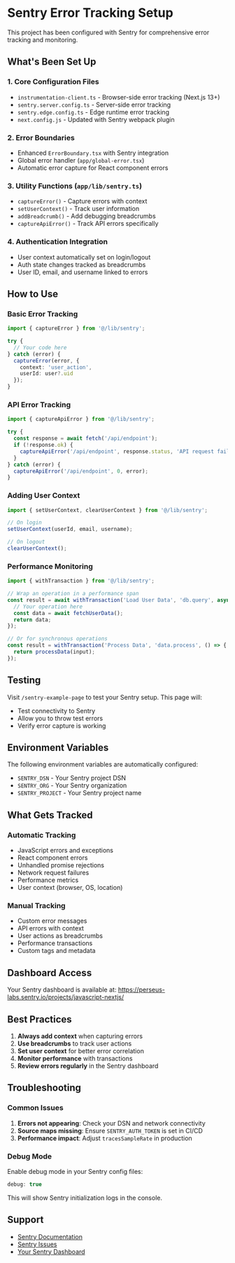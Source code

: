 # Sentry Error Tracking Setup

This project has been configured with Sentry for comprehensive error tracking and monitoring.

## What's Been Set Up

### 1. **Core Configuration Files**
- `instrumentation-client.ts` - Browser-side error tracking (Next.js 13+)
- `sentry.server.config.ts` - Server-side error tracking  
- `sentry.edge.config.ts` - Edge runtime error tracking
- `next.config.js` - Updated with Sentry webpack plugin

### 2. **Error Boundaries**
- Enhanced `ErrorBoundary.tsx` with Sentry integration
- Global error handler (`app/global-error.tsx`)
- Automatic error capture for React component errors

### 3. **Utility Functions** (`app/lib/sentry.ts`)
- `captureError()` - Capture errors with context
- `setUserContext()` - Track user information
- `addBreadcrumb()` - Add debugging breadcrumbs
- `captureApiError()` - Track API errors specifically

### 4. **Authentication Integration**
- User context automatically set on login/logout
- Auth state changes tracked as breadcrumbs
- User ID, email, and username linked to errors

## How to Use

### Basic Error Tracking

```typescript
import { captureError } from '@/lib/sentry';

try {
  // Your code here
} catch (error) {
  captureError(error, { 
    context: 'user_action',
    userId: user?.uid 
  });
}
```

### API Error Tracking

```typescript
import { captureApiError } from '@/lib/sentry';

try {
  const response = await fetch('/api/endpoint');
  if (!response.ok) {
    captureApiError('/api/endpoint', response.status, 'API request failed');
  }
} catch (error) {
  captureApiError('/api/endpoint', 0, error);
}
```

### Adding User Context

```typescript
import { setUserContext, clearUserContext } from '@/lib/sentry';

// On login
setUserContext(userId, email, username);

// On logout
clearUserContext();
```

### Performance Monitoring

```typescript
import { withTransaction } from '@/lib/sentry';

// Wrap an operation in a performance span
const result = await withTransaction('Load User Data', 'db.query', async () => {
  // Your operation here
  const data = await fetchUserData();
  return data;
});

// Or for synchronous operations
const result = withTransaction('Process Data', 'data.process', () => {
  return processData(input);
});
```

## Testing

Visit `/sentry-example-page` to test your Sentry setup. This page will:
- Test connectivity to Sentry
- Allow you to throw test errors
- Verify error capture is working

## Environment Variables

The following environment variables are automatically configured:
- `SENTRY_DSN` - Your Sentry project DSN
- `SENTRY_ORG` - Your Sentry organization
- `SENTRY_PROJECT` - Your Sentry project name

## What Gets Tracked

### Automatic Tracking
- JavaScript errors and exceptions
- React component errors
- Unhandled promise rejections
- Network request failures
- Performance metrics
- User context (browser, OS, location)

### Manual Tracking
- Custom error messages
- API errors with context
- User actions as breadcrumbs
- Performance transactions
- Custom tags and metadata

## Dashboard Access

Your Sentry dashboard is available at:
https://perseus-labs.sentry.io/projects/javascript-nextjs/

## Best Practices

1. **Always add context** when capturing errors
2. **Use breadcrumbs** to track user actions
3. **Set user context** for better error correlation
4. **Monitor performance** with transactions
5. **Review errors regularly** in the Sentry dashboard

## Troubleshooting

### Common Issues

1. **Errors not appearing**: Check your DSN and network connectivity
2. **Source maps missing**: Ensure `SENTRY_AUTH_TOKEN` is set in CI/CD
3. **Performance impact**: Adjust `tracesSampleRate` in production

### Debug Mode

Enable debug mode in your Sentry config files:
```typescript
debug: true
```

This will show Sentry initialization logs in the console.

## Support

- [Sentry Documentation](https://docs.sentry.io/platforms/javascript/guides/nextjs/)
- [Sentry Issues](https://github.com/getsentry/sentry-javascript/issues)
- [Your Sentry Dashboard](https://perseus-labs.sentry.io/projects/javascript-nextjs/)
